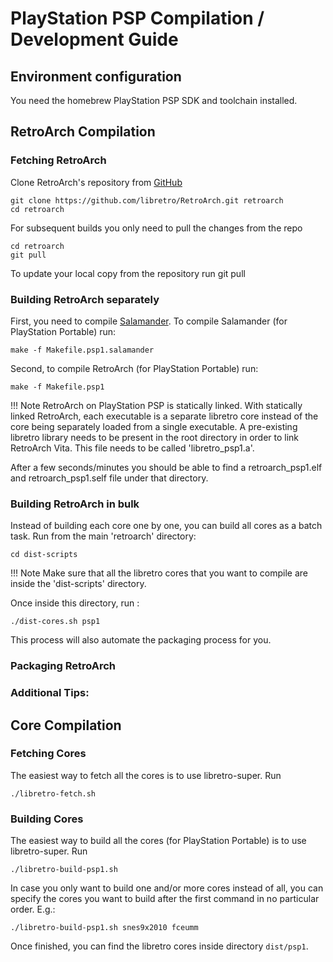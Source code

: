 # PlayStation PSP Compilation / Development Guide

## Environment configuration

You need the homebrew PlayStation PSP SDK and toolchain installed. 

## RetroArch Compilation

### Fetching RetroArch

Clone RetroArch's repository from [GitHub](https://github.com/libretro/RetroArch)

    git clone https://github.com/libretro/RetroArch.git retroarch
    cd retroarch

For subsequent builds you only need to pull the changes from the repo

    cd retroarch
    git pull

To update your local copy from the repository run git pull

### Building RetroArch separately

First, you need to compile [Salamander](../glossary.md#salamander). To compile Salamander (for PlayStation Portable) run:

    make -f Makefile.psp1.salamander

Second, to compile RetroArch (for PlayStation Portable) run:

    make -f Makefile.psp1

!!! Note
    RetroArch on PlayStation PSP is statically linked. With statically linked RetroArch, each executable is a separate libretro core instead of the core being separately loaded from a single executable. A pre-existing libretro library needs to be present in the root directory in order to link RetroArch Vita. This file needs to be called 'libretro_psp1.a'.

After a few seconds/minutes you should be able to find a retroarch_psp1.elf and retroarch_psp1.self file under that directory.

### Building RetroArch in bulk

Instead of building each core one by one, you can build all cores as a batch task. Run from the main 'retroarch' directory:

    cd dist-scripts

!!! Note
    Make sure that all the libretro cores that you want to compile are inside the 'dist-scripts' directory.

Once inside this directory, run :

    ./dist-cores.sh psp1

This process will also automate the packaging process for you.

### Packaging RetroArch


### Additional Tips:

## Core Compilation

### Fetching Cores

The easiest way to fetch all the cores is to use libretro-super. Run

    ./libretro-fetch.sh

### Building Cores

The easiest way to build all the cores (for PlayStation Portable) is to use libretro-super. Run

    ./libretro-build-psp1.sh

In case you only want to build one and/or more cores instead of all, you can specify the cores you want to build after the first command in no particular order. E.g.:

    ./libretro-build-psp1.sh snes9x2010 fceumm

Once finished, you can find the libretro cores inside directory `dist/psp1`.
